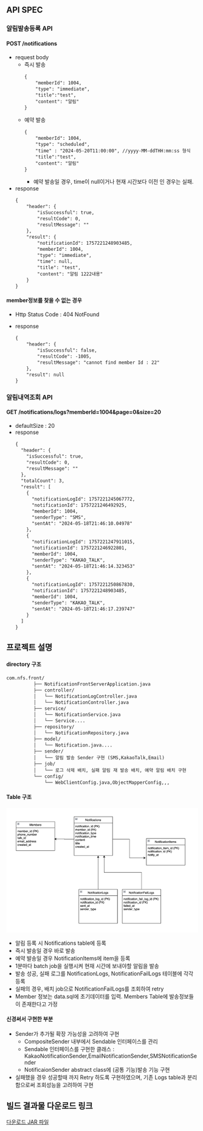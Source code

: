 ## API SPEC
### 알림발송등록 API 
#### POST /notifications
* request body 
  * 즉시 발송 
    ```json5
    {
        "memberId": 1004,
        "type": "immediate",
        "title":"test",
        "content": "알림"
    }
    ```
  * 예약 발송
    ```json5
    {
        "memberId": 1004,
        "type": "scheduled",
        "time" : "2024-05-20T11:00:00", //yyyy-MM-ddTHH:mm:ss 형식
        "title":"test",
        "content": "알림"
    }
    ```
    - 예약 발송일 경우, time이 null이거나 현재 시간보다 이전 인 경우는 실패.
* response
    ```json5
    {
        "header": {
            "isSuccessful": true,
            "resultCode": 0,
            "resultMessage": ""
        },
        "result": {
            "notificationId": 1757221248903485,
            "memberId": 1004,
            "type": "immediate",
            "time": null,
            "title": "test",
            "content": "알림 1222내용"
        }
    }
    ```
#### member정보를 찾을 수 없는 경우 
* Http Status Code : 404 NotFound 
* response

    ```json5
    {
        "header": {
            "isSuccessful": false,
            "resultCode": -1005,
            "resultMessage": "cannot find member Id : 22"
        },
        "result": null
    }
    ```

### 알림내역조회 API 
#### GET /notifications/logs?memberId=1004&page=0&size=20
* defaultSize : 20 
* response
    ```json5
    {
      "header": {
        "isSuccessful": true,
        "resultCode": 0,
        "resultMessage": ""
      },
      "totalCount": 3,
      "result": [
        {
          "notificationLogId": 1757221245067772,
          "notificationId": 1757221246492925,
          "memberId": 1004,
          "senderType": "SMS",
          "sentAt": "2024-05-18T21:46:10.04978"
        },
        {
          "notificationLogId": 1757221247911015,
          "notificationId": 1757221246922801,
          "memberId": 1004,
          "senderType": "KAKAO_TALK",
          "sentAt": "2024-05-18T21:46:14.323453"
        },
        {
          "notificationLogId": 1757221250867830,
          "notificationId": 1757221248903485,
          "memberId": 1004,
          "senderType": "KAKAO_TALK",
          "sentAt": "2024-05-18T21:46:17.239747"
        }
      ]
    }
    ```

## 프로젝트 설명
#### directory 구조
```
com.nfs.front/
          ├── NotificationFrontServerApplication.java
          ├── controller/
          │   └── NotificationLogController.java
          │   └── NotificationController.java  
          ├── service/
          │   └── NotificationService.java
          │   └── Service....
          ├── repository/
          │   └── NotificationRepository.java
          ├── model/
          │   └── Notification.java....
          ├── sender/
          │   └── 알림 발송 Sender 구현 (SMS,KakaoTalk,Email)
          ├── job/
          │   └── 로그 삭제 배치, 실패 알림 재 발송 배치, 예약 알림 배치 구현 
          └── config/
              └── WebClientConfig.java,ObjectMapperConfig,,,
```

#### Table 구조 
![img_1.png](img_1.png)

* 알림 등록 시 Notifications table에 등록
* 즉시 발송일 경우 바로 발송
* 예약 발송일 경우 NotificationItems에 item을 등록
* 1분마다 batch job을 실행시켜 현재 시간에 보내야할 알림을 발송
* 발송 성공, 실패 로그를 NotificationLogs, NotificationFailLogs 테이블에 각각 등록
* 실패의 경우, 배치 job으로 NotificationFailLogs를 조회하여 retry
* Member 정보는 data.sql에 초기데이터를 입력. Members Table에 발송정보들이 존재한다고 가정

#### 신경써서 구현한 부분
* Sender가 추가될 확장 가능성을 고려하여 구현
  * CompositeSender 내부에서 Sendable 인터페이스를 관리
  * Sendable 인터페이스를 구현한 클래스 : KakaoNotificationSender,EmailNotificationSender,SMSNotificationSender
  * NotificaionSender abstract class에 (공통 기능)발송 기능 구현
* 실패했을 경우 성공할때 까지 Retry 하도록 구현하였으며, 기존 Logs table과 분리함으로써 조회성능을 고려하여 구현

## 빌드 결과물 다운로드 링크 
[다운로드 JAR 파일](https://github.com/yeoseonn/20240520_2299-000143/releases/download/v1.0/notification-front-server-0.0.1-SNAPSHOT.jar)
